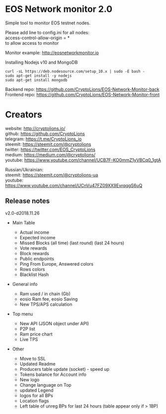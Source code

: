 # EOS Network monitor 2.0
Simple tool to monitor EOS testnet nodes.
 

Please add line to config.ini for all nodes:  
access-control-allow-origin = *   
to allow access to monitor  
  
Monitor example: http://eosnetworkmonitor.io  


Installing Nodejs v10  and MongoDB  
```
curl -sL https://deb.nodesource.com/setup_10.x | sudo -E bash -    
sudo apt-get install -y nodejs  
sudo apt-get install mongodb  
```

Backend repo: https://github.com/CryptoLions/EOS-Network-Monitor-back  
Frontend repo: https://github.com/CryptoLions/EOS-Network-Monitor-front 
 
# Creators  
website: http://cryptolions.io/  
github: https://github.com/CryptoLions   
telegram: https://t.me/CryptoLions_io   
steemit: https://steemit.com/@cryptolions   
twitter: https://twitter.com/EOS_CryptoLions   
medium: https://medium.com/@cryptolions/   
youtube: https://www.youtube.com/channel/UCB7F-KO0mmZ1yVBCq0_1gtA   


Russian/Ukrainian:  
steemit: https://steemit.com/@cryptolions-ua   
youtube: https://www.youtube.com/channel/UCnVu47FZ09XX9EvrqqgS6uQ   

## Release notes

v2.0-d2018.11.26
  - Main Table
    - Actual income
    - Expected income
    - Missed Blocks (all time) (last round) (last 24 hours)
    - Vote rewards
    - Block rewards
    - Public endpoints
    - Ping From Europe, Answered colors 
    - Rows colors
    - Blacklist Hash

  - General info
    - Ram used / in chain (Gb) 
    - eosio Ram fee, eosio Saving
    - New TPS/APS calculation

  - Top menu
    - New API (JSON object under API)
    - P2P list
    - Ram price chart
    - Live TPS

  - Other 
    - Move to SSL
    - Updated Readme
    - Producers table update (socket) - speed up
    - Tokens balance for Account info
    - New logo
    - Change language on Top
    - updated Legend
    - logos for all BPs
    - Location flags
    - Left table of unreg BPs for last 24 hours (table appear only if > 1BP)

